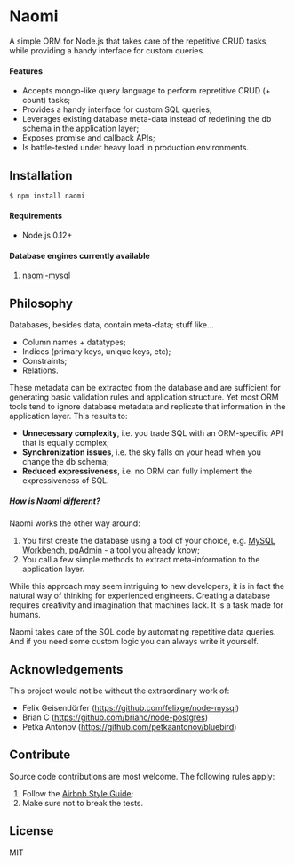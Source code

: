 # Naomi

A simple ORM for Node.js that takes care of the repetitive CRUD tasks, while providing a handy interface for custom queries.

#### Features

* Accepts mongo-like query language to perform repretitive CRUD (+ count) tasks;
* Provides a handy interface for custom SQL queries;
* Leverages existing database meta-data instead of redefining the db schema in the application layer;
* Exposes promise and callback APIs;
* Is battle-tested under heavy load in production environments.

## Installation

```
$ npm install naomi
```

#### Requirements

* Node.js 0.12+

#### Database engines currently available

1. [naomi-mysql](https://github.com/jmike/naomi-mysql)

## Philosophy

Databases, besides data, contain meta-data; stuff like...

* Column names + datatypes;
* Indices (primary keys, unique keys, etc);
* Constraints;
* Relations.

These metadata can be extracted from the database and are sufficient for generating basic validation rules and application structure. Yet most ORM tools tend to ignore database metadata and replicate that information in the application layer. This results to:

* **Unnecessary complexity**, i.e. you trade SQL with an ORM-specific API that is equally complex;
* **Synchronization issues**, i.e. the sky falls on your head when you change the db schema;
* **Reduced expressiveness**, i.e. no ORM can fully implement the expressiveness of SQL.

##### How is Naomi different?

Naomi works the other way around:

1. You first create the database using a tool of your choice, e.g. [MySQL Workbench](http://www.mysql.com/products/workbench/), [pgAdmin](http://www.pgadmin.org/) - a tool you already know;
2. You call a few simple methods to extract meta-information to the application layer.

While this approach may seem intriguing to new developers, it is in fact the natural way of thinking for experienced engineers. Creating a database requires creativity and imagination that machines lack. It is a task made for humans.

Naomi takes care of the SQL code by automating repetitive data queries. And if you need some custom logic you can always write it yourself.

## Acknowledgements

This project would not be without the extraordinary work of:

* Felix Geisendörfer (https://github.com/felixge/node-mysql)
* Brian C (https://github.com/brianc/node-postgres)
* Petka Antonov (https://github.com/petkaantonov/bluebird)

## Contribute

Source code contributions are most welcome. The following rules apply:

1. Follow the [Airbnb Style Guide](https://github.com/airbnb/javascript);
2. Make sure not to break the tests.

## License

MIT
